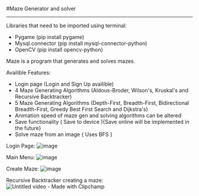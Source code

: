 #Maze Generator and solver 
***

Libraries that need to be imported using terminal:
- Pygame  (pip install pygame)
- Mysql.connector   (pip install mysql-connector-python)
- OpenCV   (pip install opencv-python)

Maze is a program that generates and solves mazes.

Availible Features:
- Login page (Login and Sign Up availible)
- 4 Maze Generating Algorithms (Aldous-Broder, Wilson's, Kruskal's and Recursive Backtracker)
- 5 Maze Generating Algorithms (Depth-First, Breadth-First, Bidirectional Breadth-First, Greedy Best First Search and Dijkstra's)
- Animation speed of maze gen and solving algorithms can be altered
- Save functionality ( Save to device ){Save online will be implemented in the future}
- Solve maze from an image { Uses BFS }

Login Page: ![image](https://github.com/user-attachments/assets/8a1e9cca-b519-43e4-b0e5-d787b8c1a22c)

Main Menu: ![image](https://github.com/user-attachments/assets/6cc0f971-5ae3-4c24-b849-e48b9c8bae11)

Create Maze: ![image](https://github.com/user-attachments/assets/70522d0e-f501-48b5-b13e-55ae0c1ac219)

Recursive Backtracker creating a maze:
![Untitled video - Made with Clipchamp](https://github.com/user-attachments/assets/c7796f8c-a3d7-4199-a8c5-eeab02334b60)



